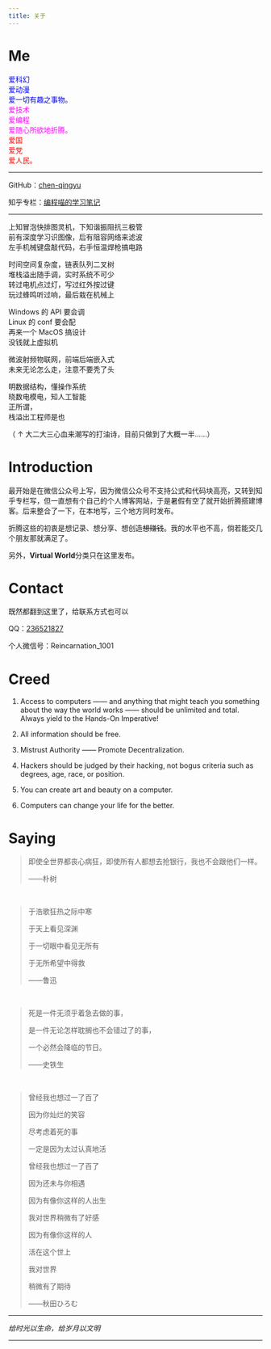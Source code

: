 ```yaml
---
title: 关于
---
```


# Me

<font color="#0000FF">
爱科幻<br>
爱动漫<br>
爱一切有趣之事物。<br>
</font>

<font color="#FF00FF">
爱技术<br>
爱编程<br>
爱随心所欲地折腾。<br>
</font>

<font color="#FF0000">
爱国<br>
爱党<br>
爱人民。<br>
</font>

---

GitHub：[chen-qingyu](https://github.com/chen-qingyu)

知乎专栏：[编程喵的学习笔记](https://zhuanlan.zhihu.com/codecat)

---

上知冒泡快排图灵机，下知谐振阻抗三极管<br>
前有深度学习识图像，后有阻容网络来滤波<br>
左手机械键盘敲代码，右手恒温焊枪搞电路<br>

时间空间复杂度，链表队列二叉树<br>
堆栈溢出随手调，实时系统不可少<br>
转过电机点过灯，写过红外按过键<br>
玩过蜂鸣听过响，最后栽在机械上<br>

Windows 的 API 要会调<br>
Linux 的 conf 要会配<br>
再来一个 MacOS 搞设计<br>
没钱就上虚拟机<br>

微波射频物联网，前端后端嵌入式<br>
未来无论怎么走，注意不要秃了头<br>

明数据结构，懂操作系统<br>
晓数电模电，知人工智能<br>
正所谓，<br>
栈溢出工程师是也<br>

（ ↑ 大二大三心血来潮写的打油诗，目前只做到了大概一半……）

# Introduction

最开始是在微信公众号上写，因为微信公众号不支持公式和代码块高亮，又转到知乎专栏写，但一直想有个自己的个人博客网站，于是暑假有空了就开始折腾搭建博客。后来整合了一下，在本地写，三个地方同时发布。

折腾这些的初衷是想记录、想分享、想创造~~想赚钱~~。我的水平也不高，倘若能交几个朋友那就满足了。

另外，**Virtual World**分类只在这里发布。

# Contact

既然都翻到这里了，给联系方式也可以

QQ：[236521827](http://wpa.qq.com/msgrd?v=3&uin=236521827&site=qq&menu=yes)

个人微信号：Reincarnation_1001

# Creed

1. Access to computers —— and anything that might teach you something about the way the world works —— should be unlimited and total. Always yield to the Hands-On Imperative!

2. All information should be free.

3. Mistrust Authority —— Promote Decentralization.

4. Hackers should be judged by their hacking, not bogus criteria such as degrees, age, race, or position.

5. You can create art and beauty on a computer.

6. Computers can change your life for the better.

# Saying

> 即使全世界都丧心病狂，即使所有人都想去抢银行，我也不会跟他们一样。
>
> ——朴树

<br>

> 于浩歌狂热之际中寒
>
> 于天上看见深渊
>
> 于一切眼中看见无所有
>
> 于无所希望中得救
>
> ——鲁迅

<br>

> 死是一件无须乎着急去做的事，
>
> 是一件无论怎样耽搁也不会错过了的事，
>
> 一个必然会降临的节日。
>
> ——史铁生

<br>

> 曾经我也想过一了百了
>
> 因为你灿烂的笑容
>
> 尽考虑着死的事
>
> 一定是因为太过认真地活
>
> 曾经我也想过一了百了
>
> 因为还未与你相遇
>
> 因为有像你这样的人出生
>
> 我对世界稍微有了好感
>
> 因为有像你这样的人
>
> 活在这个世上
>
> 我对世界
>
> 稍微有了期待
>
> ——秋田ひろむ

---

_给时光以生命，给岁月以文明_

---
